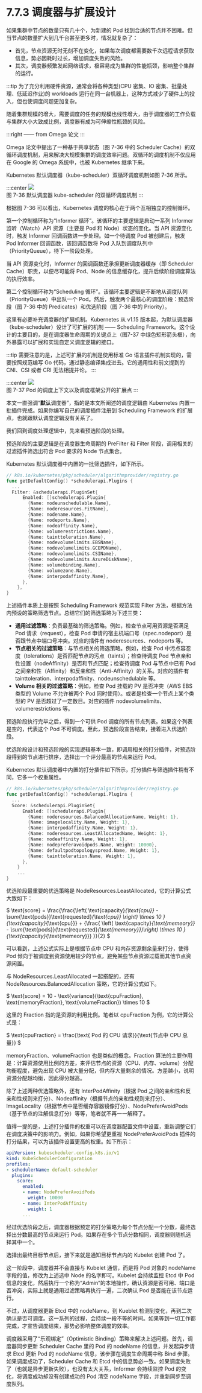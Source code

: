 # 7.7.3 调度器与扩展设计

如果集群中节点的数量只有几十个，为新建的 Pod 找到合适的节点并不困难。但当节点的数量扩大到几千台甚至更多时，情况就复杂了：
- 首先，节点资源无时无刻不在变化，如果每次调度都需要数千次远程请求获取信息，势必因耗时过长，增加调度失败的风险。
- 其次，调度器频繁发起网络请求，极容易成为集群的性能瓶颈，影响整个集群的运行。

:::tip <a/>
为了充分利用硬件资源，通常会将各种类型(CPU 密集、IO 密集、批量处理、低延迟作业)的 workloads 运行在同一台机器上，这种方式减少了硬件上的投入，但也使调度问题更加复杂。

随着集群规模的增大，需要调度的任务的规模也线性增大，由于调度器的工作负载与集群大小大致成比例，调度器有成为可伸缩性瓶颈的风险。

:::right
—— from Omega 论文
:::

Omega 论文中提出了一种基于共享状态（图 7-36 中的 Scheduler Cache）的双循环调度机制，用来解决大规模集群的调度效率问题。双循环的调度机制不仅应用在 Google 的 Omega 系统中，也被 Kubernetes 继承下来。

Kubernetes 默认调度器（kube-scheduler）双循环调度机制如图 7-36 所示。

:::center
  ![](../assets/kube-scheduler.svg)<br/>
  图 7-36 默认调度器 kube-scheduler 的双循环调度机制
:::

根据图 7-36 可以看出，Kubernetes 调度的核心在于两个互相独立的控制循环。

第一个控制循环称为“Informer 循环”。该循环的主要逻辑是启动一系列 Informer 监听（Watch）API 资源（主要是 Pod 和 Node）状态的变化。当 API 资源变化时，触发 Informer 回调函数进一步处理。如一个待调度 Pod 被创建后，触发 Pod Informer 回调函数，该回调函数将 Pod 入队到调度队列中（PriorityQueue），待下一阶段处理。

当 API 资源变化时，Informer 的回调函数还承担更新调度器缓存（即 Scheduler Cache）职责，以便尽可能将 Pod、Node 的信息缓存化，提升后续阶段调度算法的执行效率。

第二个控制循环称为“Scheduling 循环”。该循环主要逻辑是不断地从调度队列（PriorityQueue）中出队一个 Pod。然后，触发两个最核心的调度阶段：预选阶段（图 7-36 中的 Predicates）和优选阶段（图 7-36 中的 Priority）。

这里有必要补充调度器的扩展机制。Kubernetes 从 v1.15 版本起，为默认调度器（kube-scheduler）设计了可扩展的机制 —— Scheduling Framework。这个设计的主要目的，是在调度器生命周期的关键点上（图7-37 中绿色矩形箭头框），向外暴露可以扩展和实现自定义调度逻辑的接口。

:::tip <a/>
需要注意的是，上述可扩展的机制是使用标准 Go 语言插件机制实现的，需要按照规范编写 Go 代码，通过静态编译集成进去。它的通用性和前文提到的 CNI、CSI 或者 CRI 无法相提并论。
:::

:::center
  ![](../assets/scheduling-framework-extensions.svg)<br/>
   图 7-37 Pod 的调度上下文以及调度框架公开的扩展点
:::

本文一直强调“**默认**调度器”，指的是本文所阐述的调度逻辑由 Kubernetes 内置一批插件完成。如果你编写自己的调度插件注册到 Scheduling Framework 的扩展点，也就跟默认调度逻辑没有关系了。

我们回到调度处理逻辑中，先来看预选阶段的处理。

预选阶段的主要逻辑是在调度器生命周期的 PreFilter 和 Filter 阶段，调用相关的过滤插件筛选出符合 Pod 要求的 Node 节点集合。

Kubernetes 默认调度器中内置的一批筛选插件，如下所示。
```go
// k8s.io/kubernetes/pkg/scheduler/algorithmprovider/registry.go
func getDefaultConfig() *schedulerapi.Plugins {
  ...
  Filter: &schedulerapi.PluginSet{
      Enabled: []schedulerapi.Plugin{
        {Name: nodeunschedulable.Name},
        {Name: noderesources.FitName},
        {Name: nodename.Name},
        {Name: nodeports.Name},
        {Name: nodeaffinity.Name},
        {Name: volumerestrictions.Name},
        {Name: tainttoleration.Name},
        {Name: nodevolumelimits.EBSName},
        {Name: nodevolumelimits.GCEPDName},
        {Name: nodevolumelimits.CSIName},
        {Name: nodevolumelimits.AzureDiskName},
        {Name: volumebinding.Name},
        {Name: volumezone.Name},
        {Name: interpodaffinity.Name},
      },
    },
}
```

上述插件本质上是按照 Scheduling Framework 规范实现 Filter 方法，根据方法内预设的策略筛选节点。总结它们的筛选策略为下述三类：

  - **通用过滤策略**：负责最基础的筛选策略。例如，检查节点可用资源是否满足 Pod 请求（request），检查 Pod 申请的宿主机端口号（spec.nodeport）是否跟节点中端口号冲突。对应的插件有 noderesources、nodeports 等。
  - **节点相关的过滤策略**：与节点相关的筛选策略。例如，检查 Pod 中污点容忍度（tolerations）是否匹配节点的污点（taints）；检查待调度 Pod 节点亲和性设置（nodeAffinity）是否和节点匹配；检查待调度 Pod 与节点中已有 Pod 之间亲和性（Affinity）和反亲和性（Anti-Affinity）的关系。对应的插件有 tainttoleration、interpodaffinity、nodeunschedulable 等。
  - **Volume 相关的过滤策略**：例如，检查 Pod 挂载的 PV 是否冲突（AWS EBS 类型的 Volume 不允许被两个 Pod 同时使用）。或者是检查一个节点上某个类型的 PV 是否超过了一定数目。对应的插件 nodevolumelimits、volumerestrictions 等。

预选阶段执行完毕之后，得到一个可供 Pod 调度的所有节点列表。如果这个列表是空的，代表这个 Pod 不可调度。至此，预选阶段宣告结束，接着进入优选阶段。

优选阶段设计和预选阶段的实现逻辑基本一致，即调用相关的打分插件，对预选阶段得到的节点进行排序，选择出一个评分最高的节点来运行 Pod。

Kubernetes 默认调度器中内置的打分插件如下所示，打分插件与筛选插件稍有不同，它多一个权重属性。

```go
// k8s.io/kubernetes/pkg/scheduler/algorithmprovider/registry.go
func getDefaultConfig() *schedulerapi.Plugins {
  ...
  Score: &schedulerapi.PluginSet{
      Enabled: []schedulerapi.Plugin{
        {Name: noderesources.BalancedAllocationName, Weight: 1},
        {Name: imagelocality.Name, Weight: 1},
        {Name: interpodaffinity.Name, Weight: 1},
        {Name: noderesources.LeastAllocatedName, Weight: 1},
        {Name: nodeaffinity.Name, Weight: 1},
        {Name: nodepreferavoidpods.Name, Weight: 10000},
        {Name: defaultpodtopologyspread.Name, Weight: 1},
        {Name: tainttoleration.Name, Weight: 1},
      },
    }
    ...
}
```

优选阶段最重要的优选策略是 NodeResources.LeastAllocated，它的计算公式大致如下：

$
\text{score} = \frac{\frac{\left( \text{capacity}_{\text{cpu}} - \sum_{\text{pods}}\text{requested}_{\text{cpu}} \right) \times 10 }{\text{capacity}_{\text{cpu}}}  +  {\frac{ \left( \text{capacity}_{\text{memeory}} - \sum_{\text{pods}}(\text{requested}_{\text{memeory}})\right) \times 10 }{\text{capacity}_{\text{memeory}}}   }}{2}
$

可以看到，上述公式实际上是根据节点中 CPU 和内存资源剩余量来打分，使得 Pod 倾向于被调度到资源使用较少的节点，避免某些节点资源过载而其他节点资源闲置。

与 NodeResources.LeastAllocated 一起搭配的，还有 NodeResources.BalancedAllocation 策略，它的计算公式如下。

$
\text{score} = 10 - \text{variance}(\text{cpuFraction}, \text{memoryFraction}, \text{volumeFraction}) \times 10
$

这里的 Fraction 指的是资源的利用比例。笔者以 cpuFraction 为例，它的计算公式是：

$
\text{cpuFraction} =  \frac{\text{ Pod 的 CPU 请求}}{\text{节点中 CPU 总量}}
$

memoryFraction、volumeFraction 也是类似的概念。Fraction 算法的主要作用是：计算资源使用比例的方差，来评估节点的资源（CPU、内存、volume）分配均衡程度，避免出现 CPU 被大量分配，但内存大量剩余的情况。方差越小，说明资源分配越均衡，因此得分越高。

除了上述两种优选策略外，还有 InterPodAffinity（根据 Pod 之间的亲和性和反亲和性规则来打分）、Nodeaffinity（根据节点的亲和性规则来打分）、ImageLocality（根据节点中是否缓存容器镜像打分）、NodePreferAvoidPods（基于节点的注解信息打分）等等，笔者就不再一一解释了。

值得一提的是，上述打分插件的权重可以在调度器配置文件中设置，重新调整它们在调度决策中的影响力。例如，如果你希望更重视 NodePreferAvoidPods 插件的打分结果，可以为该插件设置更高的权重。如下所示：

```yaml
apiVersion: kubescheduler.config.k8s.io/v1
kind: KubeSchedulerConfiguration
profiles:
- schedulerName: default-scheduler
  plugins:
    score:
      enabled:
      - name: NodePreferAvoidPods
        weight: 10000
      - name: InterPodAffinity
        weight: 1
      ...
```

经过优选阶段之后，调度器根据预定的打分策略为每个节点分配一个分数，最终选择出分数最高的节点来运行 Pod。如果存在多个节点分数相同，调度器则随机选择其中一个。

选择出最终目标节点后，接下来就是通知目标节点内的 Kubelet 创建 Pod 了。

这一阶段中，调度器并不会直接与 Kubelet 通信，而是将 Pod 对象的 nodeName 字段的值，修改为上述选中 Node 的名字即可。Kubelet 会持续监控 Etcd 中 Pod 信息的变化，然后执行一个称为“Admin”的本地操作，确认资源是否可用、端口是否冲突，实际上就是通用过滤策略再执行一遍，二次确认 Pod 是否能在该节点运行。

不过，从调度器更新 Etcd 中的 nodeName，到 Kueblet 检测到变化，再到二次确认是否可调度。这一系列的过程，会持续一段不等的时间。如果等到一切工作都完成，才宣告调度结束，那势必影响整体调度的效率。

调度器采用了“乐观绑定”（Optimistic Binding）策略来解决上述问题。首先，调度器同步更新 Scheduler Cache 里的 Pod 的 nodeName 的信息，并发起异步请求 Etcd 更新 Pod 的 nodeName 信息，该步骤在调度生命周期中称 Bind 步骤。如果调度成功了，Scheduler Cache 和 Etcd 中的信息势必一致。如果调度失败了（也就是异步更新失败），也没有太大关系，Informer 会持续监控 Pod 的变化，将调度成功却没有创建成功的 Pod 清空 nodeName 字段，并重新同步至调度队列。
